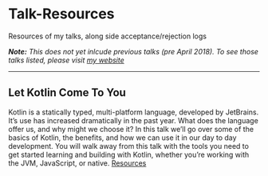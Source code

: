 # Talk-Resources
Resources of my talks, along side acceptance/rejection logs

_**Note:** This does not yet inlcude previous talks (pre April 2018). To see those talks listed, please visit [my website](http://www.victoriagonda.com/talks)_

---

## Let Kotlin Come To You

Kotlin is a statically typed, multi-platform language, developed by JetBrains. It’s use has increased dramatically in the past year. What does the language offer us, and why might we choose it? In this talk we’ll go over some of the basics of Kotlin, the benefits, and how we can use it in our day to day development. You will walk away from this talk with the tools you need to get started learning and building with Kotlin, whether you’re working with the JVM, JavaScript, or native. [Resources](talks/let_kotlin_come_to_you.md)

